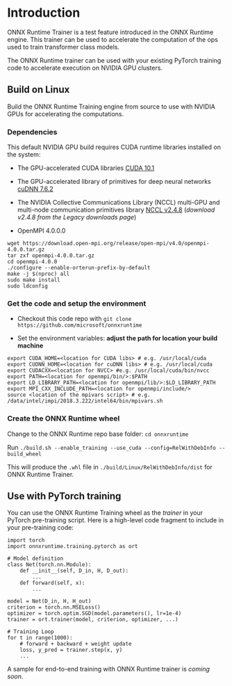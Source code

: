 # Introduction

ONNX Runtime Trainer is a test feature introduced in the ONNX Runtime engine. This trainer can be used to accelerate the computation of the ops used to train transformer class models.

The ONNX Runtime trainer can be used with your existing PyTorch training code to accelerate execution on NVIDIA GPU clusters.

## Build on Linux

Build the ONNX Runtime Training engine from source to use with NVIDIA GPUs for accelerating the computations.

### Dependencies

This default NVIDIA GPU build requires CUDA runtime libraries installed on the system:

* The GPU-accelerated CUDA libraries [CUDA 10.1](https://developer.nvidia.com/cuda-downloads?target_os=Linux&target_arch=x86_64&target_distro=Ubuntu&target_version=1604&target_type=debnetwork)

* The GPU-accelerated library of primitives for deep neural networks [cuDNN 7.6.2](https://docs.nvidia.com/deeplearning/sdk/cudnn-install/index.html#install-linux)

* The NVIDIA Collective Communications Library (NCCL) multi-GPU and multi-node communication primitives library [NCCL v2.4.8](https://docs.nvidia.com/deeplearning/sdk/nccl-install-guide/index.html) (*download v2.4.8 from the Legacy downloads page*)

* OpenMPI 4.0.0.0

```
wget https://download.open-mpi.org/release/open-mpi/v4.0/openmpi-4.0.0.tar.gz
tar zxf openmpi-4.0.0.tar.gz
cd openmpi-4.0.0
./configure --enable-orterun-prefix-by-default
make -j $(nproc) all
sudo make install
sudo ldconfig
```

### Get the code and setup the environment

* Checkout this code repo with `git clone https://github.com/microsoft/onnxruntime`

* Set the environment variables: __adjust the path for location your build machine__

```
export CUDA_HOME=<location for CUDA libs> # e.g. /usr/local/cuda
export CUDNN_HOME=<location for cuDNN libs> # e.g. /usr/local/cuda
export CUDACXX=<location for NVCC> #e.g. /usr/local/cuda/bin/nvcc
export PATH=<location for openmpi/bin/>:$PATH
export LD_LIBRARY_PATH=<location for openmpi/lib/>:$LD_LIBRARY_PATH
export MPI_CXX_INCLUDE_PATH=<location for openmpi/include/>
source <location of the mpivars script> # e.g. /data/intel/impi/2018.3.222/intel64/bin/mpivars.sh
```

### Create the ONNX Runtime wheel

Change to the ONNX Runtime repo base folder: `cd onnxruntime`

Run `./build.sh --enable_training --use_cuda --config=RelWithDebInfo --build_wheel`

This will produce the `.whl` file in `./build/Linux/RelWithDebInfo/dist` for ONNX Runtime Trainer.

## Use with PyTorch training

You can use the ONNX Runtime Training wheel as the *trainer* in your PyTorch pre-training script. Here is a high-level code fragment to include in your pre-training code:

```
import torch
import onnxruntime.training.pytorch as ort

# Model definition
class Net(torch.nn.Module):
    def __init__(self, D_in, H, D_out):
        ...
    def forward(self, x): 
        ...

model = Net(D_in, H, H_out)
criterion = torch.nn.MSELoss()
optimizer = torch.optim.SGD(model.parameters(), lr=1e-4)
trainer = ort.trainer(model, criterion, optimizer, ...)

# Training Loop
for t in range(1000):
    # forward + backward + weight update 
    loss, y_pred = trainer.step(x, y)
    ...
```

A sample for end-to-end training with ONNX Runtime trainer is *coming soon*.

